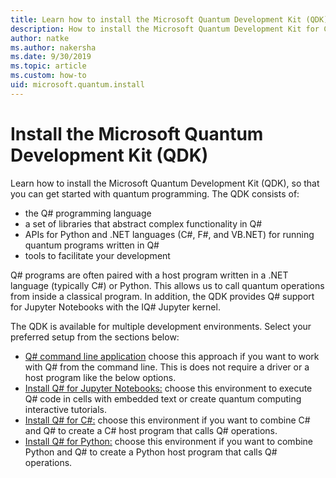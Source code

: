 ```yaml
---
title: Learn how to install the Microsoft Quantum Development Kit (QDK)
description: How to install the Microsoft Quantum Development Kit for C#, Python, and Jupyter Notebook environments.
author: natke
ms.author: nakersha
ms.date: 9/30/2019
ms.topic: article
ms.custom: how-to
uid: microsoft.quantum.install
---
```


# Install the Microsoft Quantum Development Kit (QDK)

Learn how to install the Microsoft Quantum Development Kit (QDK), so that you can get started with quantum programming. The QDK consists of:

- the Q# programming language
- a set of libraries that abstract complex functionality in Q#
- APIs for Python and .NET languages (C#, F#, and VB.NET) for running quantum programs written in Q#
- tools to facilitate your development

Q# programs are often paired with a host program written in a .NET language (typically C#) or Python. This allows us to call quantum operations from inside a classical program.
In addition, the QDK provides Q# support for Jupyter Notebooks with the IQ# Jupyter kernel.

The QDK is available for multiple development environments. Select your preferred setup from the sections below:

- [Q# command line application](xref:microsoft.quantum.install.standalone) choose this approach if you want to work with Q# from the command line. This is does not require a driver or a host program like the below options.
- [Install Q# for Jupyter Notebooks:](xref:microsoft.quantum.install.jupyter) choose this environment to execute Q# code in cells with embedded text or create quantum computing interactive tutorials. 
- [Install Q# for C#:](xref:microsoft.quantum.install.cs) choose this environment if you want to combine C# and Q# to create a C# host program that calls Q# operations.
- [Install Q# for Python:](xref:microsoft.quantum.install.python) choose this environment if you want to combine Python and Q# to create a Python host program that calls Q# operations.
